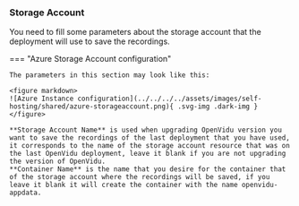 ### Storage Account

You need to fill some parameters about the storage account that the deployment will use to save the recordings.

=== "Azure Storage Account configuration"
    
    The parameters in this section may look like this:

    <figure markdown>
    ![Azure Instance configuration](../../../../assets/images/self-hosting/shared/azure-storageaccount.png){ .svg-img .dark-img }
    </figure>

    **Storage Account Name** is used when upgrading OpenVidu version you want to save the recordings of the last deployment that you have used, it corresponds to the name of the storage account resource that was on the last OpenVidu deployment, leave it blank if you are not upgrading the version of OpenVidu.   
    **Container Name** is the name that you desire for the container that of the storage account where the recordings will be saved, if you leave it blank it will create the container with the name openvidu-appdata.